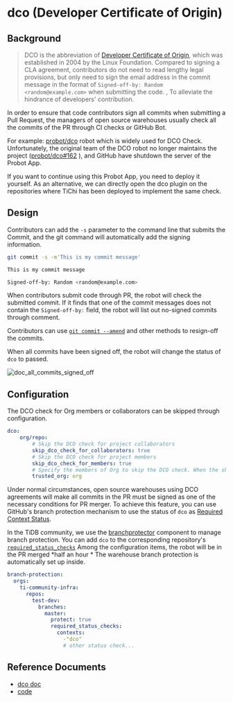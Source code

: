 # dco (Developer Certificate of Origin)

## Background

> DCO is the abbreviation of [Developer Certificate of Origin](https://developercertificate.org/), which was established in 2004 by the Linux Foundation. Compared to signing a CLA agreement, contributors do not need to read lengthy legal provisions, but only need to sign the email address in the commit message in the format of `Signed-off-by: Random <random@example.com>` when submitting the code. , To alleviate the hindrance of developers' contribution.


In order to ensure that code contributors sign all commits when submitting a Pull Request, the managers of open source warehouses usually check all the commits of the PR through CI checks or GitHub Bot.

For example: [probot/dco](https://github.com/probot/dco) robot which is widely used for DCO Check. Unfortunately, the original team of the DCO robot no longer maintains the project ([probot/dco#162](https://github.com/probot/dco/issues/162#issuecomment-941149056) ), and GitHub have shutdown the server of the Probot App. 

If you want to continue using this Probot App, you need to deploy it yourself. As an alternative, we can directly open the dco plugin on the repositories where TiChi has been deployed to implement the same check.

## Design


Contributors can add the `-s` parameter to the command line that submits the Commit, and the git command will automatically add the signing information.

```bash
git commit -s -m'This is my commit message'
```

```bash
This is my commit message

Signed-off-by: Random <random@example.com>
```

When contributors submit code through PR, the robot will check the submitted commit. If it finds that one of the commit messages does not contain the `Signed-off-by:` field, the robot will list out no-signed commits through comment.

Contributors can use [`git commit --amend`](https://docs.github.com/en/github/committing-changes-to-your-project/creating-and-editing-commits/changing-a-commit-message) and other methods to resign-off the commits.

When all commits have been signed off, the robot will change the status of `dco` to passed.

![doc_all_commits_signed_off](https://user-images.githubusercontent.com/5086433/143772523-3eeaf9f0-3021-4eb9-9c9d-81f2ce7878cc.png)

## Configuration

The DCO check for Org members or collaborators can be skipped through configuration.

```yaml
dco:
    org/repo:
        # Skip the DCO check for project collaborators
        skip_dco_check_for_collaborators: true
        # Skip the DCO check for project members
        skip_dco_check_for_members: true
        # Specify the members of Org to skip the DCO check. When the skip_dco_check_for_members option is enabled, the members of the organization where the current warehouse is located are skipped by default
        trusted_org: org
```

Under normal circumstances, open source warehouses using DCO agreements will make all commits in the PR must be signed as one of the necessary conditions for PR merger. To achieve this feature, you can use GitHub's branch protection mechanism to use the status of `dco` as [Required Context Status](https://docs.github.com/en/repositories/configuring-branches-and-merges-in-your-repository/defining-the-mergeability-of-pull-requests/about-protected-branches#require-status-checks-before-merging).

In the TiDB community, we use the [branchprotector](components/branchprotector.md) component to manage branch protection. You can add `dco` to the corresponding repository's [`required_status_checks`](https://github.com/ti-community-infra/configs/blob/main/prow/config/config.yaml#:~:text=branch-protection) Among the configuration items, the robot will be in the PR merged *half an hour * The warehouse branch protection is automatically set up inside.

```yaml
branch-protection:
  orgs:
    ti-community-infra:
      repos:
        test-dev:
          branches:
            master:
              protect: true
              required_status_checks:
                contexts:
                  -"dco"
                  # other status check...
```

## Reference Documents

- [dco doc](https://prow.tidb.io/plugins?repo=ti-community-infra%2Ftichi)
- [code](https://github.com/kubernetes/test-infra/tree/master/prow/plugins/dco)